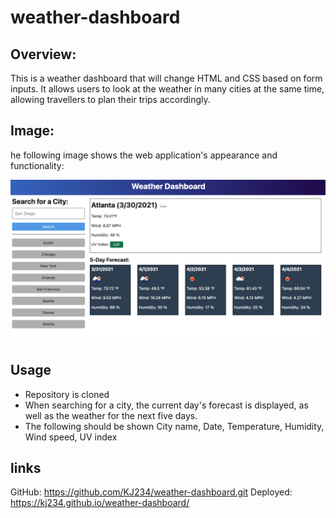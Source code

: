 # weather-dashboard

## Overview:

This is a weather dashboard that will change HTML and CSS based on form inputs. It allows users to look at the weather in many cities at the same time, allowing travellers to plan their trips accordingly.

## Image:

he following image shows the web application's appearance and functionality:

![The weather app includes a search option, a list of cities, and a five-day forecast and current weather conditions for each city.](./assets/06-server-side-apis-homework-demo.png)

## Usage

* Repository is cloned
* When searching for a city, the current day's forecast is displayed, as well as the weather for the next five days.
* The following should be shown City name, Date, Temperature, Humidity, Wind speed, UV index

## links

GitHub: https://github.com/KJ234/weather-dashboard.git
Deployed: https://kj234.github.io/weather-dashboard/
